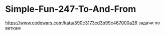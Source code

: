 # Simple-Fun-247-To-And-From
https://www.codewars.com/kata/590c3173cd3b99c467000a26
задачи по веткам
